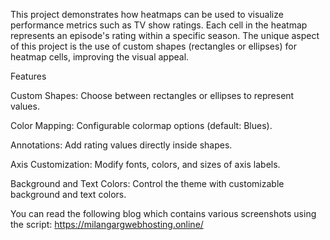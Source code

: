 
This project demonstrates how heatmaps can be used to visualize performance metrics such as TV show ratings. Each cell in the heatmap represents an episode's rating within a specific season. The unique aspect of this project is the use of custom shapes (rectangles or ellipses) for heatmap cells, improving the visual appeal.

Features

Custom Shapes: Choose between rectangles or ellipses to represent values.

Color Mapping: Configurable colormap options (default: Blues).

Annotations: Add rating values directly inside shapes.

Axis Customization: Modify fonts, colors, and sizes of axis labels.

Background and Text Colors: Control the theme with customizable background and text colors.


You can read the following blog which contains various screenshots using the script:
https://milangargwebhosting.online/
